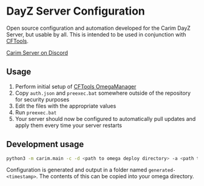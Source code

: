# DayZ Server Configuration
Open source configuration and automation developed for the Carim DayZ Server, but usable by all. This is intended to be used in conjunction with [CFTools](cftools.de).

[Carim Server on Discord](https://discord.gg/kdPnVu4)

## Usage

1. Perform initial setup of [CFTools OmegaManager](https://wiki.cftools.de/display/CFTOOL/OmegaManager)
1. Copy `auth.json` and `preexec.bat` somewhere outside of the repository for security purposes
1. Edit the files with the appropriate values
1. Run `preexec.bat`
1. Your server should now be configured to automatically pull updates and apply them every time your server restarts

## Development usage

```bash
python3 -m carim.main -c -d <path to omega deploy directory> -a <path to your auth config> -o <path to output config to>
```

Configuration is generated and output in a folder named `generated-<timestamp>`. The contents of this can be copied into your omega directory.
